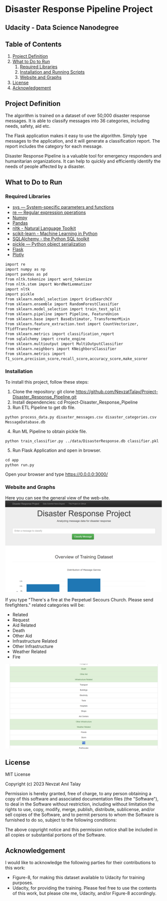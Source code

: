 # Disaster Response Pipeline Project 
## Udacity - Data Science Nanodegree

## Table of Contents
1. [Project Definition](#description)
2. [What to Do to Run](#getting_started)
	1. [Required Libraries](#dependencies)
	2. [Installation and Running Scripts](#installation)
 	3. [Website and Graphs](#output)
3. [License](#license)
4. [Acknowledgement](#acknowledgement)

<a name="descripton"></a>
## Project Definition
The algorithm is trained on a dataset of over 50,000 disaster response messages. It is able to classify messages into 36 categories, including needs, safety, aid etc.

The Flask application makes it easy to use the algorithm. Simply type messages to the application, and it will generate a classification report. The report includes the category for each message.

Disaster Response Pipeline is a valuable tool for emergency responders and humanitarian organizations. It can help to quickly and efficiently identify the needs of people affected by a disaster.

<a name="getting_started"></a>
## What to Do to Run

<a name="dependencies"></a>
### Required Libraries

* [sys — System-specific parameters and functions](https://docs.python.org/3/library/sys.html)
* [re — Regular expression operations](https://docs.python.org/3/library/re.html)
* [Numpy](https://numpy.org/install/)
* [Pandas](https://pandas.pydata.org/)
* [nltk - Natural Language Toolkit](https://www.nltk.org/)
* [scikit-learn - Machine Learning in Python](https://scikit-learn.org/)
* [SQLAlchemy - the Python SQL toolkit](https://www.sqlalchemy.org/)
* [pickle — Python object serialization](https://docs.python.org/3/library/pickle.html)
* [Flask](https://flask.palletsprojects.com/en/3.0.x/)
* [Plotly](https://plotly.com/)

```
import re                                                                                    
import numpy as np                                                                           
import pandas as pd                                                                         
from nltk.tokenize import word_tokenize                                                      
from nltk.stem import WordNetLemmatizer                                                  
import nltk                                                                           
import pickle                                                                       
from sklearn.model_selection import GridSearchCV                                        
from sklearn.ensemble import RandomForestClassifier                                      
from sklearn.model_selection import train_test_split                                   
from sklearn.pipeline import Pipeline, FeatureUnion                                  
from sklearn.base import BaseEstimator, TransformerMixin                              
from sklearn.feature_extraction.text import CountVectorizer, TfidfTransformer          
from sklearn.metrics import classification_report                                         
from sqlalchemy import create_engine                                                     
from sklearn.multioutput import MultiOutputClassifier                                    
from sklearn.neighbors import KNeighborsClassifier                                    
from sklearn.metrics import  f1_score,precision_score,recall_score,accuracy_score,make_scorer
```

<a name="installation"></a>
### Installation
To install this project, follow these steps:

1. Clone the repository:
git clone https://github.com/NevzatTalay/Project-Disaster_Response_Pipeline.git
2. Install dependencies:
cd Project-Disaster_Response_Pipeline
3. Run ETL Pipeline to get db file.
```
python process_data.py disaster_messages.csv disaster_categories.csv MessageDatabase.db
```
4. Run ML Pipeline to obtain pickle file.
```
python train_classifier.py ../data/DisasterResponse.db classifier.pkl
```
5. Run Flask Application and open in browser.
```
cd app
python run.py
```
Open your browser and type https://0.0.0.0:3000/

<a name="license"></a>
<a name="output"></a>
### Website and Graphs
Here you can see the general view of the web-site. 
<img src="resources/webpage view.png" alt="General View of Web-Site"/>

If you type "There's a fire at the Perpetuel Secours Church. Please send firefighters." related categories will be:
* Related
* Request
* Aid Related
* Death
* Other Aid
* Infrastructure Related
* Other Infrastructure
* Weather Related
* Fire
<img src="resources/results view.png" alt="Results of Web-Site"/>

## License
MIT License

Copyright (c) 2023 Nevzat Anıl Talay

Permission is hereby granted, free of charge, to any person obtaining a copy
of this software and associated documentation files (the "Software"), to deal
in the Software without restriction, including without limitation the rights
to use, copy, modify, merge, publish, distribute, sublicense, and/or sell
copies of the Software, and to permit persons to whom the Software is
furnished to do so, subject to the following conditions:

The above copyright notice and this permission notice shall be included in all
copies or substantial portions of the Software.

<a name="acknowledgement"></a>
## Acknowledgement
I would like to acknowledge the following parties for their contributions to this work:

* Figure-8, for making this dataset available to Udacity for training purposes.
* Udacity, for providing the training.
Please feel free to use the contents of this work, but please cite me, Udacity, and/or Figure-8 accordingly.
